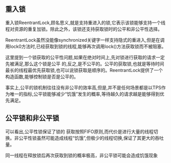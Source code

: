 ## 重入锁

重入锁ReentrantLock,顾名思义,就是支持重进入的锁,它表示该锁能够支持一个线程对资源的重复加锁。除此之外，该锁还支持获取锁时的公平和非公平性选择。

ReentrantLock虽然没能像synchronized关键字一样支持隐式的重进入,但是在调用lock0方法时,已经获取到锁的线程,能够再次调用lock()方法获取锁而不被阻塞。

这里提到一个锁获取的公平性问题,如果在绝对时间上,先对锁进行获取的请求一定先被满足,那么这个锁是公平 的,反之,是不公平的。公平的获取锁,也就是等待时间最长的线程最优先获取锁,也可以说锁获取是顺序的。ReentrantLock提供了一个构造函数,能够控制锁是否是公平的。

事实上,公平的锁机制往往没有非公平的效率高,但是,并不是任何场景都是以TPS作为唯一的指标,公平锁能够减少“饥饿”发生的概率,等待越久的请求越是能够得到优先满足。

## 公平锁和非公平锁

可以看出,公平性锁保证了锁的 获取按照FIFO原则,而代价是进行大量的线程切换。非公平性锁虽然可能造成线程“饥饿”,但极少的线程切换,保证了其更大的吞吐量。

同一线程在释放锁后再次获取到锁的概率极高，非公平锁可能会造成饥饿现象